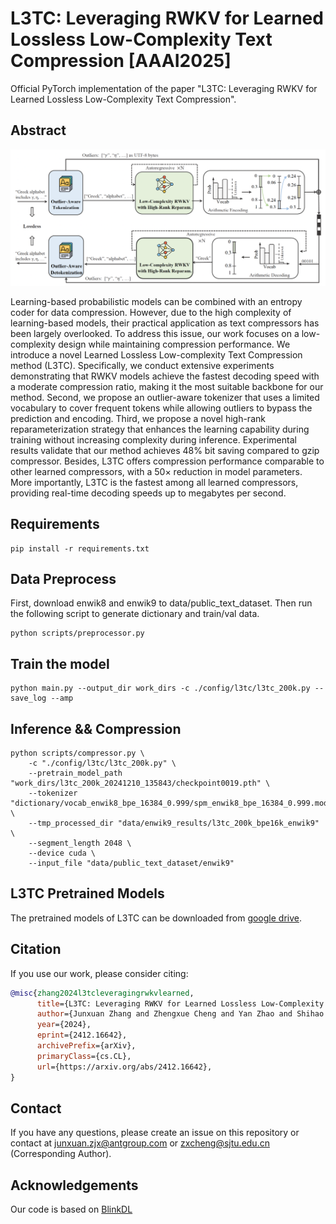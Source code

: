 # L3TC: Leveraging RWKV for Learned Lossless Low-Complexity Text Compression [AAAI2025]

Official PyTorch implementation of the paper "L3TC: Leveraging RWKV for Learned Lossless Low-Complexity Text Compression".

## Abstract
![main figure](docs/main_fig.png)

Learning-based probabilistic models can be combined with an entropy coder for data compression. However, due to the high complexity of learning-based models, their practical application as text compressors has been largely overlooked. To address this issue, our work focuses on a low-complexity design while maintaining compression performance. We introduce a novel Learned Lossless Low-complexity Text Compression method (L3TC). Specifically, we conduct extensive experiments demonstrating that RWKV models achieve the fastest decoding speed with a moderate compression ratio, making it the most suitable backbone for our method. Second, we propose an outlier-aware tokenizer that uses a limited vocabulary to cover frequent tokens while allowing outliers to bypass the prediction and encoding. Third, we propose a novel high-rank reparameterization strategy that enhances the learning capability during training without increasing complexity during inference. Experimental results validate that our method achieves 48% bit saving compared to gzip compressor. Besides, L3TC offers compression performance comparable to other learned compressors, with a 50× reduction in model parameters. More importantly, L3TC is the fastest among all learned compressors, providing real-time decoding speeds up to megabytes per second.

## Requirements

```
pip install -r requirements.txt
```

## Data Preprocess
First, download enwik8 and enwik9 to data/public_text_dataset. Then run the following script to generate dictionary and train/val data.

```
python scripts/preprocessor.py
```

## Train the model

```
python main.py --output_dir work_dirs -c ./config/l3tc/l3tc_200k.py --save_log --amp
```

## Inference && Compression

```
python scripts/compressor.py \
    -c "./config/l3tc/l3tc_200k.py" \
    --pretrain_model_path "work_dirs/l3tc_200k_20241210_135843/checkpoint0019.pth" \
    --tokenizer "dictionary/vocab_enwik8_bpe_16384_0.999/spm_enwik8_bpe_16384_0.999.model" \
    --tmp_processed_dir "data/enwik9_results/l3tc_200k_bpe16k_enwik9" \
    --segment_length 2048 \
    --device cuda \
    --input_file "data/public_text_dataset/enwik9"
```
## L3TC Pretrained Models

The pretrained models of L3TC can be downloaded from [google drive](https://drive.google.com/file/d/1LibLdeHTi3Io0H-ZiYZ6AhYUYKUkOpXz/view?usp=drive_link).

## Citation

If you use our work, please consider citing:
```bibtex
@misc{zhang2024l3tcleveragingrwkvlearned,
      title={L3TC: Leveraging RWKV for Learned Lossless Low-Complexity Text Compression}, 
      author={Junxuan Zhang and Zhengxue Cheng and Yan Zhao and Shihao Wang and Dajiang Zhou and Guo Lu and Li Song},
      year={2024},
      eprint={2412.16642},
      archivePrefix={arXiv},
      primaryClass={cs.CL},
      url={https://arxiv.org/abs/2412.16642}, 
}
```

## Contact
If you have any questions, please create an issue on this repository or contact at junxuan.zjx@antgroup.com or zxcheng@sjtu.edu.cn (Corresponding Author).

## Acknowledgements
Our code is based on [BlinkDL](https://github.com/BlinkDL/RWKV-LM)
